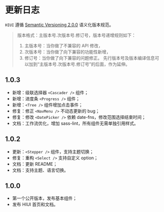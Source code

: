 # 更新日志

`HIUI` 遵循 [Semantic Versioning 2.0.0](http://semver.org/lang/zh-CN/) 语义化版本规范。

> 版本格式：主版本号.次版本号.修订号，版本号递增规则如下：
> 1. 主版本号：当你做了不兼容的 API 修改，
> 1. 次版本号：当你做了向下兼容的功能性新增，
> 1. 修订号：当你做了向下兼容的问题修正。
> 先行版本号及版本编译信息可以加到“主版本号.次版本号.修订号”的后面，作为延伸。

## 1.0.3
- 新增：级联选择器 `<Cascader />` 组件；
- 新增：进度条 `<Progress />` 组件；
- 新增：`<Tree />` 组件增加点击事件；
- 修复：修正 `<NavMenu />` 不动态更新的 bug；
- 修复：修改 `<DatePicker />` 依赖 date-fns，修改范围选择结束时间；
- 文档：工作流优化，增加 sass-lint，所有组件无需单独引用样式。

## 1.0.2

- 更新：`<Stepper />` 组件，支持主题切换；
- 修复：重构 `<Select />` 支持自定义 option；
- 文档：更新 README；
- 文档：支持主题、语言切换。

## 1.0.0

- 第一个公开版本，发布基本组件；
- 发布 HIUI 首页和文档。
